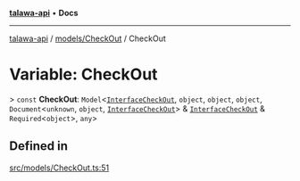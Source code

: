 [**talawa-api**](../../../README.md) • **Docs**

***

[talawa-api](../../../modules.md) / [models/CheckOut](../README.md) / CheckOut

# Variable: CheckOut

\> `const` **CheckOut**: `Model`\<[`InterfaceCheckOut`](../interfaces/InterfaceCheckOut.md), `object`, `object`, `object`, `Document`\<`unknown`, `object`, [`InterfaceCheckOut`](../interfaces/InterfaceCheckOut.md)\> & [`InterfaceCheckOut`](../interfaces/InterfaceCheckOut.md) & `Required`\<`object`\>, `any`\>

## Defined in

[src/models/CheckOut.ts:51](https://github.com/PalisadoesFoundation/talawa-api/blob/7fc9f13527dc6ead651f268e58527dcc279b95bc/src/models/CheckOut.ts#L51)
